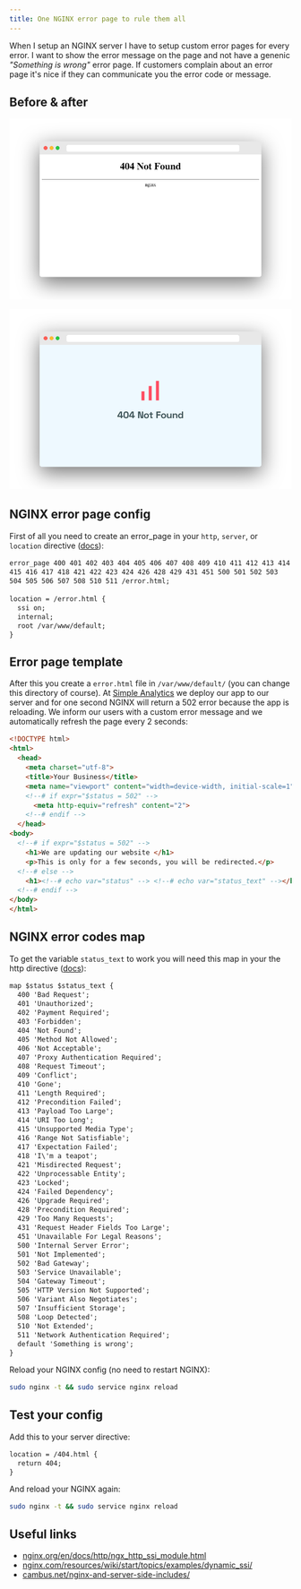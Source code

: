 ```yaml
---
title: One NGINX error page to rule them all
---
```


When I setup an NGINX server I have to setup custom error pages for every error. I want to show the error message on the page and not have a genenic _"Something is wrong"_ error page. If customers complain about an error page it's nice if they can communicate you the error code or message.

## Before & after

![](/images/posts/nginx-error-page/404-default.png)

![](/images/posts/nginx-error-page/404-styled.png)

## NGINX error page config

First of all you need to create an error_page in your `http`, `server`, or `location` directive ([docs](https://nginx.org/en/docs/http/ngx_http_core_module.html#error_page)):

```nginx
error_page 400 401 402 403 404 405 406 407 408 409 410 411 412 413 414 415 416 417 418 421 422 423 424 426 428 429 431 451 500 501 502 503 504 505 506 507 508 510 511 /error.html;

location = /error.html {
  ssi on;
  internal;
  root /var/www/default;
}
```

## Error page template

After this you create a `error.html` file in `/var/www/default/` (you can change this directory of course). At [Simple Analytics](https://simpleanalytics.io/?ref=blog.adriaan.io) we deploy our app to our server and for one second NGINX will return a 502 error because the app is reloading. We inform our users with a custom error message and we automatically refresh the page every 2 seconds:

```html
<!DOCTYPE html>
<html>
  <head>
    <meta charset="utf-8">
    <title>Your Business</title>
    <meta name="viewport" content="width=device-width, initial-scale=1">
    <!--# if expr="$status = 502" -->
      <meta http-equiv="refresh" content="2">
    <!--# endif -->
  </head>
<body>
  <!--# if expr="$status = 502" -->
    <h1>We are updating our website </h1>
    <p>This is only for a few seconds, you will be redirected.</p>
  <!--# else -->
    <h1><!--# echo var="status" --> <!--# echo var="status_text" --></h1>
  <!--# endif -->
</body>
</html>
```

## NGINX error codes map

To get the variable `status_text` to work you will need this map in your the http directive ([docs](https://nginx.org/en/docs/http/ngx_http_map_module.html)):

```nginx
map $status $status_text {
  400 'Bad Request';
  401 'Unauthorized';
  402 'Payment Required';
  403 'Forbidden';
  404 'Not Found';
  405 'Method Not Allowed';
  406 'Not Acceptable';
  407 'Proxy Authentication Required';
  408 'Request Timeout';
  409 'Conflict';
  410 'Gone';
  411 'Length Required';
  412 'Precondition Failed';
  413 'Payload Too Large';
  414 'URI Too Long';
  415 'Unsupported Media Type';
  416 'Range Not Satisfiable';
  417 'Expectation Failed';
  418 'I\'m a teapot';
  421 'Misdirected Request';
  422 'Unprocessable Entity';
  423 'Locked';
  424 'Failed Dependency';
  426 'Upgrade Required';
  428 'Precondition Required';
  429 'Too Many Requests';
  431 'Request Header Fields Too Large';
  451 'Unavailable For Legal Reasons';
  500 'Internal Server Error';
  501 'Not Implemented';
  502 'Bad Gateway';
  503 'Service Unavailable';
  504 'Gateway Timeout';
  505 'HTTP Version Not Supported';
  506 'Variant Also Negotiates';
  507 'Insufficient Storage';
  508 'Loop Detected';
  510 'Not Extended';
  511 'Network Authentication Required';
  default 'Something is wrong';
}
```

Reload your NGINX config (no need to restart NGINX):

```bash
sudo nginx -t && sudo service nginx reload
```

## Test your config

Add this to your server directive:

```
location = /404.html {
  return 404;
}
```

And reload your NGINX again:

```bash
sudo nginx -t && sudo service nginx reload
```

## Useful links

 - [nginx.org/en/docs/http/ngx_http_ssi_module.html](https://nginx.org/en/docs/http/ngx_http_ssi_module.html)
 - [nginx.com/resources/wiki/start/topics/examples/dynamic_ssi/](https://www.nginx.com/resources/wiki/start/topics/examples/dynamic_ssi/)
 - [cambus.net/nginx-and-server-side-includes/](https://www.cambus.net/nginx-and-server-side-includes/)
